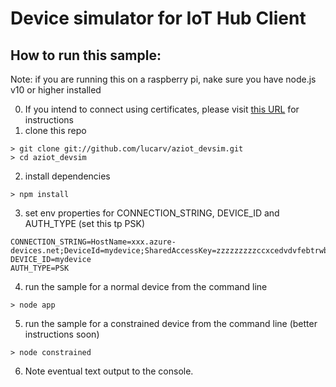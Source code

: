 # Device simulator for IoT Hub Client

## How to run this sample:

Note: if you are running this on a raspberry pi, nake sure you have node.js v10 or higher installed  

0. If you intend to connect using certificates, please visit [this URL](https://docs.microsoft.com/en-us/azure/iot-dps/quick-create-simulated-device-x509-node) for instructions  
1. clone this repo  
```
> git clone git://github.com/lucarv/aziot_devsim.git
> cd aziot_devsim
```
2. install dependencies  
```
> npm install
```
3. set env properties for CONNECTION_STRING, DEVICE_ID and AUTH_TYPE (set this tp PSK)
```
CONNECTION_STRING=HostName=xxx.azure-devices.net;DeviceId=mydevice;SharedAccessKey=zzzzzzzzzccxcedvdvfebtrwbfdbvad=
DEVICE_ID=mydevice
AUTH_TYPE=PSK
```
4. run the sample for a normal device from the command line  
```
> node app 
```
5. run the sample for a constrained device from the command line (better instructions soon)  
```
> node constrained 
```
6. Note eventual text output to the console.
